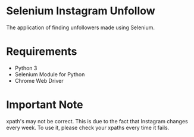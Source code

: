# Selenium Instagram Unfollow
The application of finding unfollowers made using Selenium.

# Requirements
- Python 3 
- Selenium Module for Python
- Chrome Web Driver
# Important Note
xpath's may not be correct. This is due to the fact that Instagram changes every week. To use it, please check your xpaths every time it fails.
